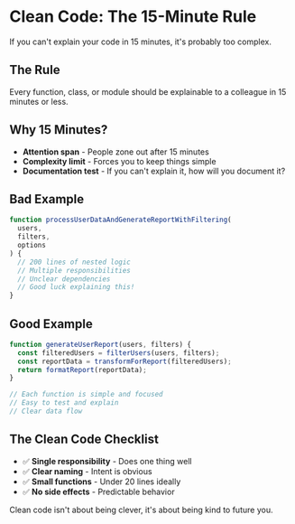 # Clean Code: The 15-Minute Rule

If you can't explain your code in 15 minutes, it's probably too complex.

## The Rule

Every function, class, or module should be explainable to a colleague in 15 minutes or less.

## Why 15 Minutes?

- **Attention span** - People zone out after 15 minutes
- **Complexity limit** - Forces you to keep things simple
- **Documentation test** - If you can't explain it, how will you document it?

## Bad Example

```javascript
function processUserDataAndGenerateReportWithFiltering(
  users,
  filters,
  options
) {
  // 200 lines of nested logic
  // Multiple responsibilities
  // Unclear dependencies
  // Good luck explaining this!
}
```

## Good Example

```javascript
function generateUserReport(users, filters) {
  const filteredUsers = filterUsers(users, filters);
  const reportData = transformForReport(filteredUsers);
  return formatReport(reportData);
}

// Each function is simple and focused
// Easy to test and explain
// Clear data flow
```

## The Clean Code Checklist

- ✅ **Single responsibility** - Does one thing well
- ✅ **Clear naming** - Intent is obvious
- ✅ **Small functions** - Under 20 lines ideally
- ✅ **No side effects** - Predictable behavior

Clean code isn't about being clever, it's about being kind to future you.
